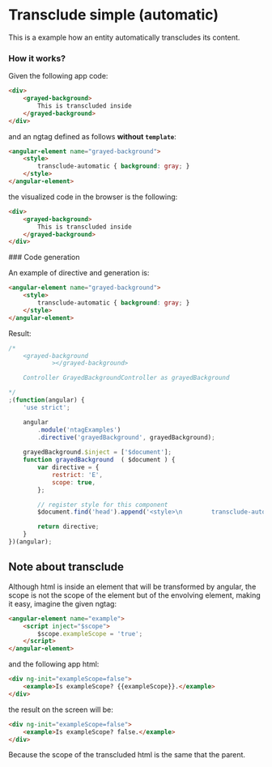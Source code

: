 Transclude simple (automatic)
=============================

This is a example how an entity automatically transcludes its content.


### How it works?

Given the following app code:

```html
<div>
    <grayed-background>
        This is transcluded inside
    </grayed-background>
</div>
```

and an ngtag defined as follows **without `template`**:

```html
<angular-element name="grayed-background">
    <style>
        transclude-automatic { background: gray; }
    </style>
</angular-element>
```

the visualized code in the browser is the following:

```html
<div>
    <grayed-background>
        This is transcluded inside
    </grayed-background>
</div>
```



### Code generation

An example of directive and generation is:

```html
<angular-element name="grayed-background">
    <style>
        transclude-automatic { background: gray; }
    </style>
</angular-element>
```

Result:

```javascript
/*
	<grayed-background
			></grayed-background>

	Controller GrayedBackgroundController as grayedBackground

*/
;(function(angular) {
	'use strict';

	angular
		.module('ntagExamples')
		.directive('grayedBackground', grayedBackground);
	
	grayedBackground.$inject = ['$document'];
	function grayedBackground  ( $document ) {
		var directive = {
			restrict: 'E',
			scope: true,
		};

		// register style for this component
		$document.find('head').append('<style>\n        transclude-automatic { background: gray; }\n    </style>');

		return directive;
	}
})(angular);
```



Note about transclude
---------------------

Although html is inside an element that will be transformed by angular, the scope is not the scope of the element but of the envolving element, making it easy, imagine the given ngtag:

```html
<angular-element name="example">
    <script inject="$scope">
        $scope.exampleScope = 'true';
    </script>
</angular-element>
```

and the following app html:

```html
<div ng-init="exampleScope=false">
    <example>Is exampleScope? {{exampleScope}}.</example>
</div>
```

the result on the screen will be:

```html
<div ng-init="exampleScope=false">
    <example>Is exampleScope? false.</example>
</div>
```

Because the scope of the transcluded html is the same that the parent.
